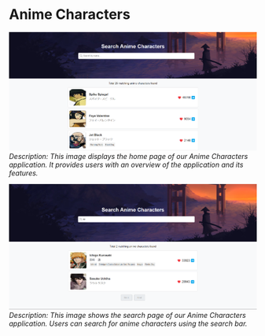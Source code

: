 # Anime Characters



![Home Page](src/assets/HomePage.png)
*Description: This image displays the home page of our Anime Characters application. It provides users with an overview of the application and its features.*

![Search Page](src/assets/SearchPage.png)
*Description: This image shows the search page of our Anime Characters application. Users can search for anime characters using the search bar.*
